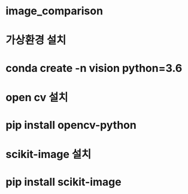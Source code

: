 # image_comparison

# 가상환경 설치 
# conda create -n vision python=3.6

# open cv 설치
# pip install opencv-python    

# scikit-image 설치
# pip install scikit-image



 